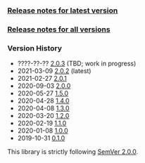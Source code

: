 ### [Release notes for latest version](latest.md)

### [Release notes for all versions](full.md)

### Version History

* ????-??-?? [2.0.3](2.0.3.md) (TBD; work in progress)
* 2021-03-09 [2.0.2](2.0.2.md) (latest)
* 2021-02-27 [2.0.1](2.0.1.md)
* 2020-09-03 [2.0.0](2.0.0.md)
* 2020-05-27 [1.5.0](1.5.0.md)
* 2020-04-28 [1.4.0](1.4.0.md)
* 2020-04-08 [1.3.0](1.3.0.md)
* 2020-03-20 [1.2.0](1.2.0.md)
* 2020-02-19 [1.1.0](1.1.0.md)
* 2020-01-08 [1.0.0](1.0.0.md)
* 2019-10-31 [0.1.0](0.1.0.md)


This library is strictly following [SemVer 2.0.0](https://semver.org/spec/v2.0.0.html).